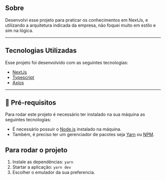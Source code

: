 ## Sobre

Desenvolvi esse projeto para praticar os conhecimentos em NextJs, e utilizando a arquitetura indicada da empresa, não foquei muito em estilo e sim na lógica.

---

## Tecnologias Utilizadas

Esse projeto foi desenvolvido com as seguintes tecnologias:

- [NextJs](https://nextjs.org/)
- [Typescript](https://www.typescriptlang.org/)
- [Axios](https://axios-http.com/ptbr/docs/intro)

---

## 📝 Pré-requisitos

Para rodar este projeto é necessário ter instalado na sua máquina as seguintes tecnologias:

- É necessário possuir o [Node.js](https://nodejs.org/en/) instalado na máquina.
- Também, é preciso ter um gerenciador de pacotes seja [Yarn](https://yarnpkg.com/) ou [NPM](https://www.npmjs.com/).

## Para rodar o projeto

1. Instale as dependências: `yarn`
2. Startar a aplicação: `yarn dev`
3. Escolher o emulador da sua preferencia.
